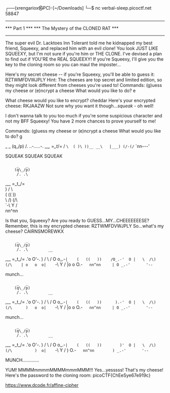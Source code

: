 ┌──(xrengariox㉿PC)-[~/Downloads]
└─$ nc verbal-sleep.picoctf.net 58847

*******************************************
***             Part 1                  ***
***    The Mystery of the CLONED RAT    ***
*******************************************

The super evil Dr. Lacktoes Inn Tolerant told me he kidnapped my best friend, Squeexy, and replaced him with an evil clone! You look JUST LIKE SQUEEXY, but I'm not sure if you're him or THE CLONE. I've devised a plan to find out if YOU'RE the REAL SQUEEXY! If you're Squeexy, I'll give you the key to the cloning room so you can maul the imposter...

Here's my secret cheese -- if you're Squeexy, you'll be able to guess it:  RZTWMFDVWJPLY
Hint: The cheeses are top secret and limited edition, so they might look different from cheeses you're used to!
Commands: (g)uess my cheese or (e)ncrypt a cheese
What would you like to do?
e

What cheese would you like to encrypt? cheddar
Here's your encrypted cheese:  RKJAAZW
Not sure why you want it though...*squeak* - oh well!

I don't wanna talk to you too much if you're some suspicious character and not my BFF Squeexy!
You have 2 more chances to prove yourself to me!

Commands: (g)uess my cheese or (e)ncrypt a cheese
What would you like to do?
g


   _   _
  (q\_/p)
   /. .\.-.....-.     ___,
  =\_t_/=     /  `\  (
    )\ ))__ __\   |___)
   (/-(/`  `nn---'

SQUEAK SQUEAK SQUEAK

         _   _
        (q\_/p)
         /. .\        
  ,__   =\_t_/=   
     )   /   \      
    (   ((   ))   
     \  /\) (/\    
      `-\  Y  /    
         nn^nn        
                          

Is that you, Squeexy? Are you ready to GUESS...MY...CHEEEEEEESE?
Remember, this is my encrypted cheese:  RZTWMFDVWJPLY
So...what's my cheese?
CAIRNSMOREWKX

         _   _
        (q\_/p)
         /. .\         __
  ,__   =\_t_/=      .'o O'-.
     )   /   \      / O o_.-`|   
    (   ((   ))    /O_.-'  O |  
     \  /\) (/\    | o   o  o|   
      `-\  Y  /    |o   o O.-`  
         nn^nn     | O _.-'      
                   '--`         

munch...

         _   _
        (q\_/p)
         /. .\         __
  ,__   =\_t_/=      .'o O'-.
     )   /   \      / O o_.-`|   
    (   ((   ))      ).-'  O |  
     \  /\) (/\      )   o  o|   
      `-\  Y  /    |o   o O.-`  
         nn^nn     | O _.-'      
                   '--`         

munch...

         _   _
        (q\_/p)
         /. .\         __
  ,__   =\_t_/=      .'o O'-.
     )   /   \      / O o_.-`|   
    (   ((   ))        )'  O |  
     \  /\) (/\          )  o|   
      `-\  Y  /         ) O.-`  
         nn^nn        ) _.-'      
                   '--`         

MUNCH.............

YUM! MMMMmmmmMMMMmmmMMM!!! Yes...yesssss! That's my cheese!
Here's the password to the cloning room:  picoCTF{ChEeSye67e919c}


https://www.dcode.fr/affine-cipher
